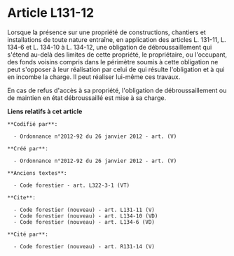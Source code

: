 # Article L131-12

Lorsque la présence sur une propriété de constructions, chantiers et installations de toute nature entraîne, en application
des articles L. 131-11, L. 134-6 et L. 134-10 à L. 134-12, une obligation de débroussaillement qui s'étend au-delà des
limites de cette propriété, le propriétaire, ou l'occupant, des fonds voisins compris dans le périmètre soumis à cette
obligation ne peut s'opposer à leur réalisation par celui de qui résulte l'obligation et à qui en incombe la charge. Il peut
réaliser lui-même ces travaux.

En cas de refus d'accès à sa propriété, l'obligation de débroussaillement ou de maintien en état débroussaillé est mise à sa
charge.

**Liens relatifs à cet article**

	**Codifié par**:

	  - Ordonnance n°2012-92 du 26 janvier 2012 - art. (V)

	**Créé par**:

	  - Ordonnance n°2012-92 du 26 janvier 2012 - art. (V)

	**Anciens textes**:

	  - Code forestier - art. L322-3-1 (VT)

	**Cite**:

	  - Code forestier (nouveau) - art. L131-11 (V)
	  - Code forestier (nouveau) - art. L134-10 (VD)
	  - Code forestier (nouveau) - art. L134-6 (VD)

	**Cité par**:

	  - Code forestier (nouveau) - art. R131-14 (V)
